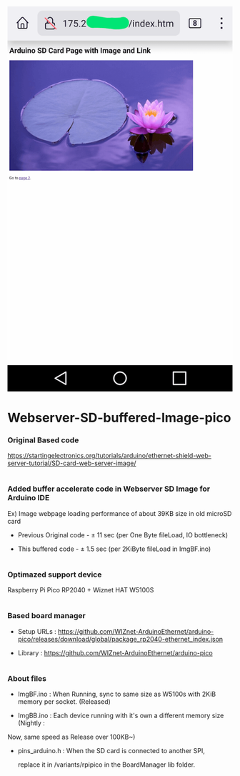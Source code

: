 ![Before](/images/Screenshot_2023-12-21-06-11-07~2(1).png)


# Webserver-SD-buffered-Image-pico



### Original Based code 

https://startingelectronics.org/tutorials/arduino/ethernet-shield-web-server-tutorial/SD-card-web-server-image/

# 

### Added buffer accelerate code in Webserver SD Image for Arduino IDE

Ex) Image webpage loading performance of about 39KB size in old microSD card
 
 - Previous Original code - ± 11 sec  (per One Byte fileLoad, IO bottleneck)
 
 - This buffered code - ± 1.5 sec (per 2KiByte fileLoad in ImgBF.ino)

# 

### Optimazed support device
 
 Raspberry Pi Pico RP2040 + Wiznet HAT W5100S

# 

### Based board manager

 - Setup URLs : https://github.com/WIZnet-ArduinoEthernet/arduino-pico/releases/download/global/package_rp2040-ethernet_index.json

 - Library : https://github.com/WIZnet-ArduinoEthernet/arduino-pico

# 

### About files

 - ImgBF.ino : When Running, sync to same size as W5100s with 2KiB memory per socket. (Released)

 - ImgBB.ino : Each device running with it's own a different memory size (Nightly :

Now, same speed as Release over 100KB~)

 - pins_arduino.h : When the SD card is connected to another SPI,

    replace it in /variants/rpipico in the BoardManager lib folder.

